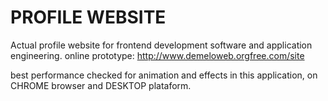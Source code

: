 # PROFILE WEBSITE

Actual profile website for frontend development software and application engineering.
online prototype: http://www.demeloweb.orgfree.com/site

best performance checked for animation and effects in this application, on CHROME browser and DESKTOP plataform.
